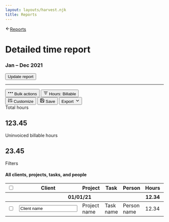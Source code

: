 ```yaml
---
layout: layouts/harvest.njk
title: Reports
---
```


<main>
  <div class="flex align-items-start justify-space-between">
    <div>
      <a href="{{ '/reports' | url }}" class="back-to">
        <svg xmlns="http://www.w3.org/2000/svg" width="15" height="15" viewBox="0 0 24 24" fill="none" stroke="currentColor" stroke-width="2" stroke-linecap="round" stroke-linejoin="round"><line x1="19" y1="12" x2="5" y2="12"></line><polyline points="12 19 5 12 12 5"></polyline></svg>Reports
      </a>
      <h1>Detailed time report</h1>
    </div>
    <div class="flex">
      <h3 class="mr-8">Jan – Dec 2021</h3>
      <button class="button primary">Update report</button>
    </div>
  </div>

  <hr class="mt-16 mb-16">

  <div class="flex justify-space-between filters">
    <div class="flex">
      <button class="button button-sm is-disabled"><svg xmlns="http://www.w3.org/2000/svg" width="17" height="17" viewBox="0 0 24 24" fill="none" stroke="currentColor" stroke-width="3" stroke-linecap="round" stroke-linejoin="round"><circle cx="12" cy="12" r="1"></circle><circle cx="20" cy="12" r="1"></circle><circle cx="4" cy="12" r="1"></circle></svg> Bulk actions</button>
      <button class="button button-sm is-filtered"><svg xmlns="http://www.w3.org/2000/svg" width="15" height="15" viewBox="0 0 24 24" fill="none" stroke="currentColor" stroke-width="2" stroke-linecap="round" stroke-linejoin="round"><line x1="6" y1="12" x2="18" y2="12"></line><line x1="3" y1="6" x2="21" y2="6"></line><line x1="9" y1="18" x2="15" y2="18"></line></svg> Hours: <span>Billable</span></button>
    </div>
    <div class="flex">
      <button class="button button-sm"><svg xmlns="http://www.w3.org/2000/svg" width="15" height="15" viewBox="0 0 24 24" fill="none" stroke="currentColor" stroke-width="2" stroke-linecap="round" stroke-linejoin="round"><line x1="4" y1="21" x2="4" y2="14"></line><line x1="4" y1="10" x2="4" y2="3"></line><line x1="12" y1="21" x2="12" y2="12"></line><line x1="12" y1="8" x2="12" y2="3"></line><line x1="20" y1="21" x2="20" y2="16"></line><line x1="20" y1="12" x2="20" y2="3"></line><line x1="1" y1="14" x2="7" y2="14"></line><line x1="9" y1="8" x2="15" y2="8"></line><line x1="17" y1="16" x2="23" y2="16"></line></svg> Customize</button>
      <button class="button button-sm"><svg xmlns="http://www.w3.org/2000/svg" width="15" height="15" viewBox="0 0 24 24" fill="none" stroke="currentColor" stroke-width="2" stroke-linecap="round" stroke-linejoin="round"><path d="M19 21H5a2 2 0 0 1-2-2V5a2 2 0 0 1 2-2h11l5 5v11a2 2 0 0 1-2 2z"></path><polyline points="17 21 17 13 7 13 7 21"></polyline><polyline points="7 3 7 8 15 8"></polyline></svg> Save</button>
      <button class="button button-sm">Export <svg xmlns="http://www.w3.org/2000/svg" width="15" height="15" viewBox="0 0 24 24" fill="none" stroke="currentColor" stroke-width="2" stroke-linecap="round" stroke-linejoin="round"><polyline points="8 10 14 16 20 10"></polyline></svg></button>
    </div>
  </div>

  <div class="summary mt-24 mb-24">
    <div class="summary-no-box">
      Total hours<br>
      <h2>123.45</h2>
    </div>
    <div class="summary-no-box">
      Uninvoiced billable hours<br>
      <h2>23.45</h2>
    </div>
    <div class="summary-no-box">
      Filters<br>
      <h4>All clients, projects, tasks, and people</h4>
    </div>
  </div>

  <div class="table-wrapper mt-16">
    <table border="0" class="table" cellpadding="0" cellspacing="0">
      <tbody>
        <tr>
          <th class="no-width"><input type="checkbox"></th>
          <th>Client</th>
          <th>Project</th>
          <th>Task</th>
          <th>Person</th>
          <th class="no-width text-right">Hours</th>
          <th class="no-width"></th>
        </tr>
      </tbody>
      <tbody>
        <tr>
          <th class="no-width"></th>
          <th colspan="4">01/01/21</th>
          <th class="no-width text-right">12.34</th>
          <th class="no-width"></th>
        </tr>
      </tbody>
      <tbody>
        <tr>
          <td class="no-width"><input type="checkbox"></td>
          <td><input type="text" class="input inline" value="Client name"></td>
          <td contenteditable>Project name</td>
          <td>Task name</td>
          <td>Person name</td>
          <td class="no-width text-right">12.34</td>
          <td class="no-width">
            <a href="#" class="button button-sm button-empty button-icon">
              <svg xmlns="http://www.w3.org/2000/svg" width="17" height="17" viewBox="0 0 24 24" fill="none" stroke="currentColor" stroke-width="3" stroke-linecap="round" stroke-linejoin="round"><circle cx="12" cy="12" r="1"></circle><circle cx="20" cy="12" r="1"></circle><circle cx="4" cy="12" r="1"></circle></svg>
            </a>
          </td>
        </tr>
      </tbody>
    </table>
  </div>
</main>
